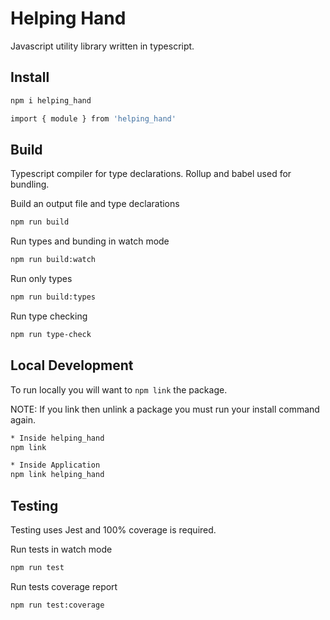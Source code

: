 # Helping Hand

Javascript utility library written in typescript.

## Install
```bash
npm i helping_hand
```

```bash
import { module } from 'helping_hand'
```

## Build
Typescript compiler for type declarations. Rollup and babel used for bundling.

Build an output file and type declarations
```bash
npm run build
```

Run types and bunding in watch mode
```bash
npm run build:watch
```

Run only types
```bash
npm run build:types
```

Run type checking
```bash
npm run type-check
```

## Local Development
To run locally you will want to `npm link` the package.

NOTE: If you link then unlink a package you must run your install command again.

```bash
* Inside helping_hand
npm link
```

```bash
* Inside Application
npm link helping_hand
```

## Testing
Testing uses Jest and 100% coverage is required.

Run tests in watch mode
```bash
npm run test
```

Run tests coverage report
```bash
npm run test:coverage
```
